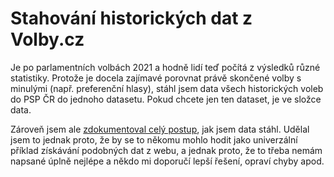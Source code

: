 # Stahování historických dat z Volby.cz

Je po parlamentních volbách 2021 a hodně lidí teď počítá z výsledků různé statistiky. Protože je docela zajímavé porovnat právě skončené volby s minulými (např. preferenční hlasy), stáhl jsem data všech historických voleb do PSP ČR do jednoho datasetu. Pokud chcete jen ten dataset, je ve složce data.

Zároveň jsem ale [zdokumentoval celý postup](https://github.com/MarekProkop/volby-cz/blob/master/scraper.nb.html), jak jsem data stáhl. Udělal jsem to jednak proto, že by se to někomu mohlo hodit jako univerzální příklad získávání podobných dat z webu, a jednak proto, že to třeba nemám napsané úplně nejlépe a někdo mi doporučí lepší řešení, opraví chyby apod.
